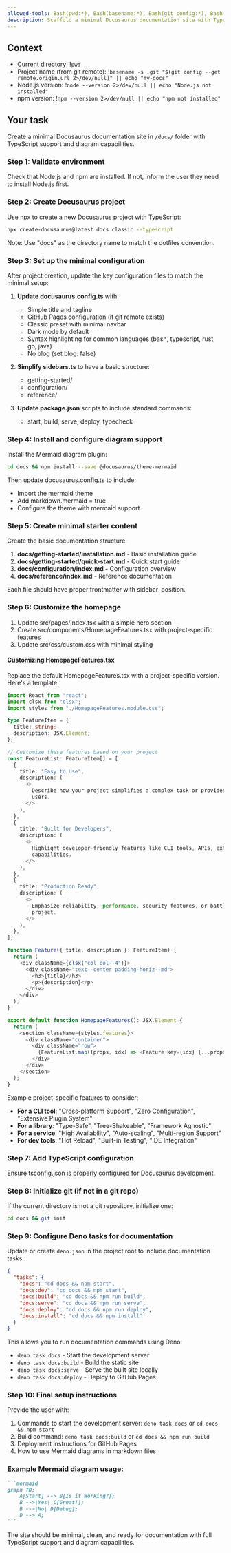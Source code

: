 ```yaml
---
allowed-tools: Bash(pwd:*), Bash(basename:*), Bash(git config:*), Bash(npx create-docusaurus:*), Bash(npm install:*), Bash(npm run:*), Write, MultiEdit, Read
description: Scaffold a minimal Docusaurus documentation site with TypeScript and diagram support
---
```


## Context

- Current directory: !`pwd`
- Project name (from git remote): !`basename -s .git "$(git config --get remote.origin.url 2>/dev/null)" || echo "my-docs"`
- Node.js version: !`node --version 2>/dev/null || echo "Node.js not installed"`
- npm version: !`npm --version 2>/dev/null || echo "npm not installed"`

## Your task

Create a minimal Docusaurus documentation site in `/docs/` folder with TypeScript support and diagram capabilities.

### Step 1: Validate environment

Check that Node.js and npm are installed. If not, inform the user they need to install Node.js first.

### Step 2: Create Docusaurus project

Use npx to create a new Docusaurus project with TypeScript:

```bash
npx create-docusaurus@latest docs classic --typescript
```

Note: Use "docs" as the directory name to match the dotfiles convention.

### Step 3: Set up the minimal configuration

After project creation, update the key configuration files to match the minimal setup:

1. **Update docusaurus.config.ts** with:
   - Simple title and tagline
   - GitHub Pages configuration (if git remote exists)
   - Classic preset with minimal navbar
   - Dark mode by default
   - Syntax highlighting for common languages (bash, typescript, rust, go, java)
   - No blog (set blog: false)

2. **Simplify sidebars.ts** to have a basic structure:
   - getting-started/
   - configuration/
   - reference/

3. **Update package.json** scripts to include standard commands:
   - start, build, serve, deploy, typecheck

### Step 4: Install and configure diagram support

Install the Mermaid diagram plugin:

```bash
cd docs && npm install --save @docusaurus/theme-mermaid
```

Then update docusaurus.config.ts to include:

- Import the mermaid theme
- Add markdown.mermaid = true
- Configure the theme with mermaid support

### Step 5: Create minimal starter content

Create the basic documentation structure:

1. **docs/getting-started/installation.md** - Basic installation guide
2. **docs/getting-started/quick-start.md** - Quick start guide
3. **docs/configuration/index.md** - Configuration overview
4. **docs/reference/index.md** - Reference documentation

Each file should have proper frontmatter with sidebar_position.

### Step 6: Customize the homepage

1. Update src/pages/index.tsx with a simple hero section
2. Create src/components/HomepageFeatures.tsx with project-specific features
3. Update src/css/custom.css with minimal styling

#### Customizing HomepageFeatures.tsx

Replace the default HomepageFeatures.tsx with a project-specific version. Here's a template:

```typescript
import React from "react";
import clsx from "clsx";
import styles from "./HomepageFeatures.module.css";

type FeatureItem = {
  title: string;
  description: JSX.Element;
};

// Customize these features based on your project
const FeatureList: FeatureItem[] = [
  {
    title: "Easy to Use",
    description: (
      <>
        Describe how your project simplifies a complex task or provides an intuitive interface for
        users.
      </>
    ),
  },
  {
    title: "Built for Developers",
    description: (
      <>
        Highlight developer-friendly features like CLI tools, APIs, extensibility, or integration
        capabilities.
      </>
    ),
  },
  {
    title: "Production Ready",
    description: (
      <>
        Emphasize reliability, performance, security features, or battle-tested nature of your
        project.
      </>
    ),
  },
];

function Feature({ title, description }: FeatureItem) {
  return (
    <div className={clsx("col col--4")}>
      <div className="text--center padding-horiz--md">
        <h3>{title}</h3>
        <p>{description}</p>
      </div>
    </div>
  );
}

export default function HomepageFeatures(): JSX.Element {
  return (
    <section className={styles.features}>
      <div className="container">
        <div className="row">
          {FeatureList.map((props, idx) => <Feature key={idx} {...props} />)}
        </div>
      </div>
    </section>
  );
}
```

Example project-specific features to consider:

- **For a CLI tool**: "Cross-platform Support", "Zero Configuration", "Extensive Plugin System"
- **For a library**: "Type-Safe", "Tree-Shakeable", "Framework Agnostic"
- **For a service**: "High Availability", "Auto-scaling", "Multi-region Support"
- **For dev tools**: "Hot Reload", "Built-in Testing", "IDE Integration"

### Step 7: Add TypeScript configuration

Ensure tsconfig.json is properly configured for Docusaurus development.

### Step 8: Initialize git (if not in a git repo)

If the current directory is not a git repository, initialize one:

```bash
cd docs && git init
```

### Step 9: Configure Deno tasks for documentation

Update or create `deno.json` in the project root to include documentation tasks:

```json
{
  "tasks": {
    "docs": "cd docs && npm start",
    "docs:dev": "cd docs && npm start",
    "docs:build": "cd docs && npm run build",
    "docs:serve": "cd docs && npm run serve",
    "docs:deploy": "cd docs && npm run deploy",
    "docs:install": "cd docs && npm install"
  }
}
```

This allows you to run documentation commands using Deno:

- `deno task docs` - Start the development server
- `deno task docs:build` - Build the static site
- `deno task docs:serve` - Serve the built site locally
- `deno task docs:deploy` - Deploy to GitHub Pages

### Step 10: Final setup instructions

Provide the user with:

1. Commands to start the development server: `deno task docs` or `cd docs && npm start`
2. Build command: `deno task docs:build` or `cd docs && npm run build`
3. Deployment instructions for GitHub Pages
4. How to use Mermaid diagrams in markdown files

### Example Mermaid diagram usage:

````markdown
```mermaid
graph TD;
    A[Start] --> B{Is it Working?};
    B -->|Yes| C[Great!];
    B -->|No| D[Debug];
    D --> A;
```
````

The site should be minimal, clean, and ready for documentation with full TypeScript support and diagram capabilities.
